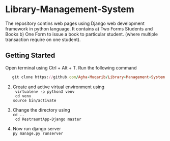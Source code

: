 # Library-Management-System

The repository contins web pages using Django web development framework in python language. It contains
  a) Two Forms Students and Books 
  b) One Form to issue a book to particular student. (where multiple transaction require on one student).
 
## Getting Started
 

Open terminal using Ctrl + Alt + T. Run the following command <br>
```ruby 
   git clone https://github.com/Agha-Muqarib/Library-Management-System.git 
```

2. Create and active virtual environment using <br>
``` virtualenv -p python3 venv``` <br>
``` cd venv``` <br>
```source bin/activate``` <br>

3. Change the directory using <br>
`cd ..` <br>
` cd RestrauntApp-Django master`

4. Now run django server <br>
`py manage.py runserver`
